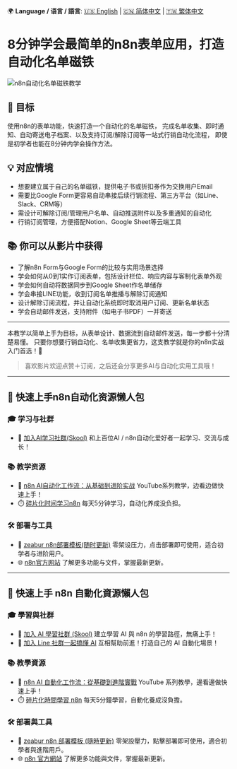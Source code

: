 🌍 **Language / 语言 / 語言**: [🇺🇸 English](./readme-en.md) | [🇨🇳 简体中文](./readme-cn.md) | [🇹🇼 繁体中文](./readme.md)

# 8分钟学会最简单的n8n表单应用，打造自动化名单磁铁

![n8n自动化名单磁铁教学](https://github.com/qwedsazxc78/ai-automation-n8n/blob/main/n8n/26-n8n-form-lead-magnet/cover.png?raw=true)

## 🎯 目标

使用n8n的表单功能，快速打造一个自动化的名单磁铁，
完成名单收集、即时通知、自动寄送电子档案、以及支持订阅/解除订阅等一站式行销自动化流程，
即使是初学者也能在8分钟内学会操作方法。

## 💡 对应情境

* 想要建立属于自己的名单磁铁，提供电子书或折扣券作为交换用户Email
* 需要比Google Form更容易自动串接后续行销流程、第三方平台（如Line、Slack、CRM等）
* 需设计可解除订阅/管理用户名单、自动推送附件以及多重通知的自动化
* 行销订阅管理，方便搭配Notion、Google Sheet等云端工具

## 📚 你可以从影片中获得

* 了解n8n Form与Google Form的比较与实用场景选择
* 学会如何从0到1实作订阅表单，包括设计栏位、响应内容与客制化表单外观
* 学会如何自动将数据同步到Google Sheet作名单储存
* 学会串接LINE功能，收到订阅名单推播与解除订阅通知
* 设计解除订阅流程，并让自动化系统即时取消用户订阅、更新名单状态
* 学会自动邮件发送，支持附件（如电子书PDF）一并寄送

---

本教学以简单上手为目标，从表单设计、数据流到自动邮件发送，每一步都十分清楚易懂。
只要你想要行销自动化、名单收集更省力，这支教学就是你的n8n实战入门首选！🚀

> 喜欢影片欢迎点赞＋订阅，之后还会分享更多AI与自动化实用工具哦！

---

## 🚀 快速上手n8n自动化资源懒人包

### 🎓 学习与社群

* 🔗 [加入AI学习社群(Skool)](https://www.skool.com/ai-brain-alex/about?ref=5dde9b20e8e7432aa9a01df6e89685f4)
  和上百位AI / n8n自动化爱好者一起学习、交流与成长！

### 📚 教学资源

* 🎥 [n8n AI自动化工作流：从基础到进阶实战](https://youtube.com/playlist?list=PLUf88uk7T54I83MBdbuXgUuA8rVklF4FA&si=wHsQw8YJu-erSdLd)
  YouTube系列教学，边看边做快速上手！
* ⏱️ [碎片化时间学习n8n](https://youtube.com/playlist?list=PLUf88uk7T54Iv6LV2NFgdTghaX2cPhtgH&si=G3gj2qn179ZFUqAZ)
  每天5分钟学习，自动化养成没负担。

### 🛠️ 部署与工具

* 🧩 [zeabur n8n部署模板(随时更新)](https://zeabur.com/zh-TW/templates/0TUVZ7?referralCode=qwedsazxc78)
  零架设压力，点击部署即可使用，适合初学者与进阶用户。
* 🌐 [n8n官方网站](https://n8n.io/)
  了解更多功能与文件，掌握最新更新。

---

## 🚀 快速上手 n8n 自動化資源懶人包

### 🎓 學習與社群

* 🔗 [加入 AI 學習社群 (Skool)](https://www.skool.com/ai-brain-alex/about?ref=5dde9b20e8e7432aa9a01df6e89685f4)
  建立學習 AI 與 n8n 的學習路徑，無痛上手！
* 🔗 [加入 Line 社群一起搞懂 AI](https://line.me/ti/g2/ZypIgLSzVPweRBgBqKvaRU10WEmnotuZOr7Lpg)
  互相幫助前進！打造自己的 AI 自動化場景！

### 📚 教學資源

* 🎥 [n8n AI 自動化工作流：從基礎到進階實戰](https://youtube.com/playlist?list=PLUf88uk7T54I83MBdbuXgUuA8rVklF4FA&si=wHsQw8YJu-erSdLd)
  YouTube 系列教學，邊看邊做快速上手！
* ⏱️ [碎片化時間學習 n8n](https://youtube.com/playlist?list=PLUf88uk7T54Iv6LV2NFgdTghaX2cPhtgH&si=G3gj2qn179ZFUqAZ)
  每天5分鐘學習，自動化養成沒負擔。

### 🛠️ 部署與工具

* 🧩 [zeabur n8n 部署模板 (隨時更新)](https://zeabur.com/zh-TW/templates/0TUVZ7?referralDesktop=qwedsazxc78)
  零架設壓力，點擊部署即可使用，適合初學者與進階用戶。
* 🌐 [n8n 官方網站](https://n8n.io/)
  了解更多功能與文件，掌握最新更新。
